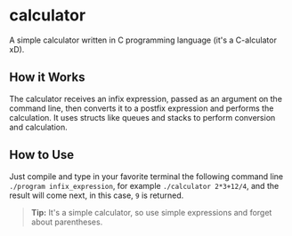 # calculator

A simple calculator written in C programming language (it's a C-alculator xD).

## How it Works

The calculator receives an infix expression, passed as an argument on the command line, then converts it to a postfix expression and performs the calculation. It uses structs like queues and stacks to perform conversion and calculation.

## How to Use

Just compile and type in your favorite terminal the following command line `./program infix_expression`, for example `./calculator 2*3+12/4`, and the result will come next, in this case, `9` is returned.

> **Tip:** It's a simple calculator, so use simple expressions and forget about parentheses.
